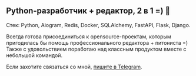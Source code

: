 ## Python-разработчик + редактор, 2 в 1 =) 👋

Стек: Python, Aiogram, Redis, Docker, SQLAlchemy, FastAPI, Flask, Django.

Всегда готова присоединиться к opensource-проектам, которым пригодилась бы помощь профессионального редактора + питониста =) Также с удовольствием поработаю над классным продуктом вместе с небольшой командой.

Если захотите связаться со мной, [пишите в Telegram](https://t.me/AnnLinnden).
<!--
**AnnLinnden/AnnLinnden** is a ✨ _special_ ✨ repository because its `README.md` (this file) appears on your GitHub profile.

Here are some ideas to get you started:

- 🔭 I’m currently working on ...
- 🌱 I’m currently learning ...
- 👯 I’m looking to collaborate on ...
- 🤔 I’m looking for help with ...
- 💬 Ask me about ...
- 📫 How to reach me: ...
- 😄 Pronouns: ...
- ⚡ Fun fact: ...
-->
